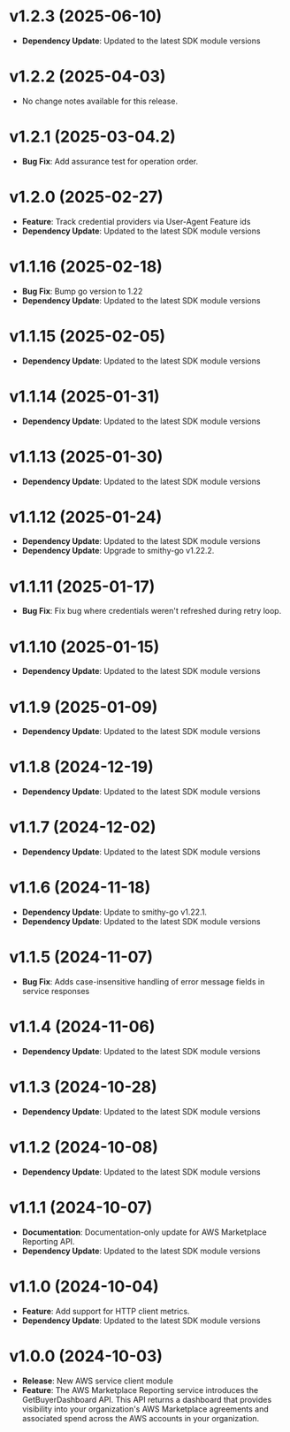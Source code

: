 # v1.2.3 (2025-06-10)

* **Dependency Update**: Updated to the latest SDK module versions

# v1.2.2 (2025-04-03)

* No change notes available for this release.

# v1.2.1 (2025-03-04.2)

* **Bug Fix**: Add assurance test for operation order.

# v1.2.0 (2025-02-27)

* **Feature**: Track credential providers via User-Agent Feature ids
* **Dependency Update**: Updated to the latest SDK module versions

# v1.1.16 (2025-02-18)

* **Bug Fix**: Bump go version to 1.22
* **Dependency Update**: Updated to the latest SDK module versions

# v1.1.15 (2025-02-05)

* **Dependency Update**: Updated to the latest SDK module versions

# v1.1.14 (2025-01-31)

* **Dependency Update**: Updated to the latest SDK module versions

# v1.1.13 (2025-01-30)

* **Dependency Update**: Updated to the latest SDK module versions

# v1.1.12 (2025-01-24)

* **Dependency Update**: Updated to the latest SDK module versions
* **Dependency Update**: Upgrade to smithy-go v1.22.2.

# v1.1.11 (2025-01-17)

* **Bug Fix**: Fix bug where credentials weren't refreshed during retry loop.

# v1.1.10 (2025-01-15)

* **Dependency Update**: Updated to the latest SDK module versions

# v1.1.9 (2025-01-09)

* **Dependency Update**: Updated to the latest SDK module versions

# v1.1.8 (2024-12-19)

* **Dependency Update**: Updated to the latest SDK module versions

# v1.1.7 (2024-12-02)

* **Dependency Update**: Updated to the latest SDK module versions

# v1.1.6 (2024-11-18)

* **Dependency Update**: Update to smithy-go v1.22.1.
* **Dependency Update**: Updated to the latest SDK module versions

# v1.1.5 (2024-11-07)

* **Bug Fix**: Adds case-insensitive handling of error message fields in service responses

# v1.1.4 (2024-11-06)

* **Dependency Update**: Updated to the latest SDK module versions

# v1.1.3 (2024-10-28)

* **Dependency Update**: Updated to the latest SDK module versions

# v1.1.2 (2024-10-08)

* **Dependency Update**: Updated to the latest SDK module versions

# v1.1.1 (2024-10-07)

* **Documentation**: Documentation-only update for AWS Marketplace Reporting API.
* **Dependency Update**: Updated to the latest SDK module versions

# v1.1.0 (2024-10-04)

* **Feature**: Add support for HTTP client metrics.
* **Dependency Update**: Updated to the latest SDK module versions

# v1.0.0 (2024-10-03)

* **Release**: New AWS service client module
* **Feature**: The AWS Marketplace Reporting service introduces the GetBuyerDashboard API. This API returns a dashboard that provides visibility into your organization's AWS Marketplace agreements and associated spend across the AWS accounts in your organization.

